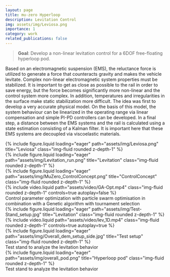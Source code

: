 ```yaml
---
layout: page
title: mu-zero Hyperloop
description: Levitation Control
img: assets/img/Leviosa.png
importance: 1
category: work
related_publications: false
---
```


> **Goal**: Develop a non-linear levitation control for a 6DOF free-floating hyperloop pod.

Based on an electromagnetic suspension (EMS), the reluctance force is utilized to generate a force that counteracts gravity and makes the vehicle levitate. Complex non-linear electromagnetic system properties must be stabilized.
It is important to get as close as possible to the rail in order to save energy, but the force becomes significantly more non-linear and the control system more complex. In addition, temperatures and irregularities in the surface make static stabilization more difficult.
The idea was first to develop a very accurate physical model. On the basis of this model, the system behaviour can be linearized in the operating range via linear compensation and simple PI-PD controllers can be developed.
In a final step, a distance between the EMS systems and the rail is calculated using a state estimation consisting of a Kalman filter. It is important here that these EMS systems are decoupled via viscoelastic materials.

<div class="row">
    <div class="col-sm mt-3 mt-md-0">
        {% include figure.liquid loading="eager" path="assets/img/Leviosa.png" title="Leviosa" class="img-fluid rounded z-depth-1" %}
    </div>
    <div class="col-sm mt-3 mt-md-0">
        {% include figure.liquid loading="eager" path="assets/img/Levitation_run.png" title="Levitation" class="img-fluid rounded z-depth-1" %}
    </div>
    <div class="col-sm mt-3 mt-md-0">
        {% include figure.liquid loading="eager" path="assets/img/MuZero_ControlConcept.png" title="ControlConcept" class="img-fluid rounded z-depth-1" %}
    </div>
</div>
{% include video.liquid path="assets/video/GA-Opt.mp4" class="img-fluid rounded z-depth-1" controls=true autoplay=false %} 
<div class="caption">
    Control parameter optimization with particle swarm optimisation in combination with a Genetic algorithm with tournament selection
</div>

<div class="row">
    <div class="col-sm mt-3 mt-md-0">
        {% include figure.liquid loading="eager" path="assets/img/Test-Stand_setup.jpg" title="Levitation" class="img-fluid rounded z-depth-1" %}
    </div>
    <div class="col-sm mt-3 mt-md-0">
        {% include video.liquid path="assets/video/lev_1D.mp4" class="img-fluid rounded z-depth-1" controls=true autoplay=true %}
    </div>
    <div class="col-sm mt-3 mt-md-0">
        {% include figure.liquid loading="eager" path="assets/img/Overall_dem_setup_side.jpg" title="Test setup" class="img-fluid rounded z-depth-1" %}
    </div>
</div>
<div class="caption">
    Test stand to analyze the levitation behavior
</div>

<div class="row">
    <div class="col-sm mt-3 mt-md-0">
        {% include figure.liquid loading="eager" path="assets/img/overall_pod.png" title="Hyperloop pod" class="img-fluid rounded z-depth-1" %}
    </div>
</div>

<div class="caption">
    Test stand to analyze the levitation behavior
</div>
